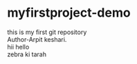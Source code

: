 # myfirstproject-demo
this is my first git repository
<br>
Author-Arpit keshari.
<br>
hii hello 
<br>
zebra ki tarah
